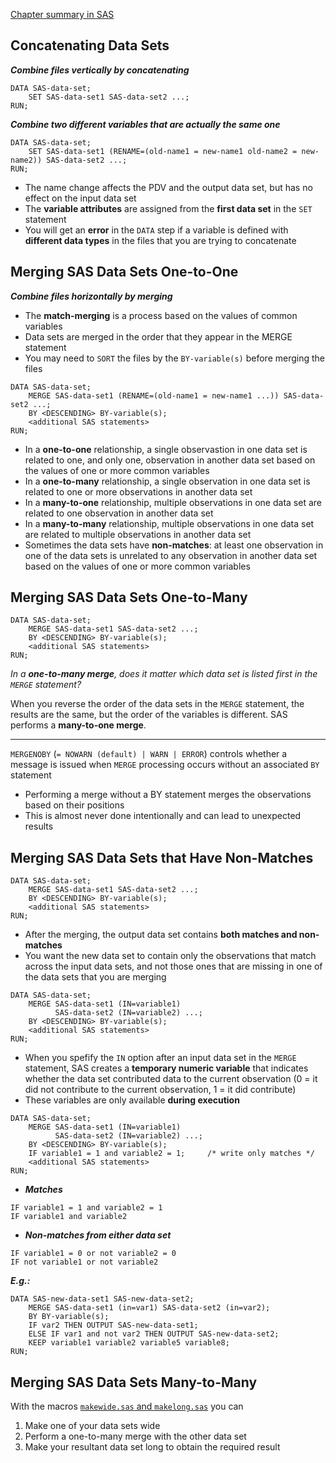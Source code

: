 [Chapter summary in SAS](https://support.sas.com/edu/OLTRN/ECPRG193/m421/m421_5_a_sum.htm)

## Concatenating Data Sets

***Combine files vertically by concatenating***

```
DATA SAS-data-set;
    SET SAS-data-set1 SAS-data-set2 ...;
RUN;
```

***Combine two different variables that are actually the same one***

```
DATA SAS-data-set;
    SET SAS-data-set1 (RENAME=(old-name1 = new-name1 old-name2 = new-name2)) SAS-data-set2 ...;
RUN;
```

- The name change affects the PDV and the output data set, but has no effect on the input data set
- The **variable attributes** are assigned from the **first data set** in the `SET` statement
- You will get an **error** in the `DATA` step if a variable is defined with **different data types** in the files that you are trying to concatenate

## Merging SAS Data Sets One-to-One

***Combine files horizontally by merging***

- The **match-merging** is a process based on the values of common variables
- Data sets are merged in the order that they appear in the MERGE statement
- You may need to `SORT` the files by the `BY-variable(s)` before merging the files

```
DATA SAS-data-set;
    MERGE SAS-data-set1 (RENAME=(old-name1 = new-name1 ...)) SAS-data-set2 ...;
    BY <DESCENDING> BY-variable(s);
    <additional SAS statements>
RUN;
```

- In a **one-to-one** relationship, a single observastion in one data set is related to one, and only one, observation in another data set based on the values of one or more common variables
- In a **one-to-many** relationship, a single observation in one data set is related to one or more observations in another data set
- In a **many-to-one** relationship, multiple observations in one data set are related to one observation in another data set
- In a **many-to-many** relationship, multiple observations in one data set are related to multiple observations in another data set
- Sometimes the data sets have **non-matches**: at least one observation in one of the data sets is unrelated to any observation in another data set based on the values of one or more common variables

## Merging SAS Data Sets One-to-Many

```
DATA SAS-data-set;
    MERGE SAS-data-set1 SAS-data-set2 ...;
    BY <DESCENDING> BY-variable(s);
    <additional SAS statements>
RUN;
```

*In a **one-to-many merge**, does it matter which data set is listed first in the `MERGE` statement?*

When you reverse the order of the data sets in the `MERGE` statement, the results are the same, but the order of the variables is different. SAS performs a **many-to-one merge**.

---

`MERGENOBY` (`= NOWARN (default) | WARN | ERROR`) controls whether a message is issued when `MERGE` processing occurs without an associated `BY` statement

* Performing a merge without a BY statement merges the observations based on their positions
* This is almost never done intentionally and can lead to unexpected results

## Merging SAS Data Sets that Have Non-Matches

```
DATA SAS-data-set;
    MERGE SAS-data-set1 SAS-data-set2 ...;
    BY <DESCENDING> BY-variable(s);
    <additional SAS statements>
RUN;
```

* After the merging, the output data set contains **both matches and non-matches**
* You want the new data set to contain only the observations that match across the input data sets, and not those ones that are missing in one of the data sets that you are merging

```
DATA SAS-data-set;
    MERGE SAS-data-set1 (IN=variable1) 
          SAS-data-set2 (IN=variable2) ...;
    BY <DESCENDING> BY-variable(s);
    <additional SAS statements>
RUN;
```

* When you spefify the `IN` option after an input data set in the `MERGE` statement, SAS creates a **temporary numeric variable** that indicates whether the data set contributed data to the current observation (0 = it did not contribute to the current observation, 1 = it did contribute)
* These variables are only available **during execution**

```
DATA SAS-data-set;
    MERGE SAS-data-set1 (IN=variable1) 
          SAS-data-set2 (IN=variable2) ...;
    BY <DESCENDING> BY-variable(s);
    IF variable1 = 1 and variable2 = 1;     /* write only matches */
    <additional SAS statements>
RUN;
```

* ***Matches***

```
IF variable1 = 1 and variable2 = 1 
IF variable1 and variable2
```

* ***Non-matches from either data set***

```
IF variable1 = 0 or not variable2 = 0
IF not variable1 or not variable2
```

***E.g.:***<br>

```
DATA SAS-new-data-set1 SAS-new-data-set2;
	MERGE SAS-data-set1 (in=var1) SAS-data-set2 (in=var2);
	BY BY-variable(s);
	IF var2 THEN OUTPUT SAS-new-data-set1;
	ELSE IF var1 and not var2 THEN OUTPUT SAS-new-data-set2;
	KEEP variable1 variable2 variable5 variable8;
RUN;
```

## Merging SAS Data Sets Many-to-Many

With the macros [`makewide.sas` and `makelong.sas`](http://www.sascommunity.org/wiki/Transpose_data_with_macro_%25MAKEWIDE_and_%25MAKELONG_(based_on_Proc_TRANSPOSE)) you can 

1. Make one of your data sets wide
2. Perform a one-to-many merge with the other data set
3. Make your resultant data set long to obtain the required result
